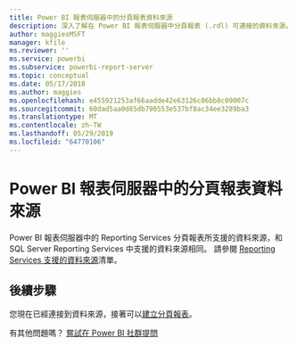 ```yaml
---
title: Power BI 報表伺服器中的分頁報表資料來源
description: 深入了解在 Power BI 報表伺服器中分頁報表 (.rdl) 可連接的資料來源。
author: maggiesMSFT
manager: kfile
ms.reviewer: ''
ms.service: powerbi
ms.subservice: powerbi-report-server
ms.topic: conceptual
ms.date: 05/17/2018
ms.author: maggies
ms.openlocfilehash: e455921253af66aadde42e63126c06bb8c09007c
ms.sourcegitcommit: 60dad5aa0d85db790553e537bf8ac34ee3289ba3
ms.translationtype: MT
ms.contentlocale: zh-TW
ms.lasthandoff: 05/29/2019
ms.locfileid: "64770106"
---
```

# <a name="paginated-report-data-sources--in-power-bi-report-server"></a>Power BI 報表伺服器中的分頁報表資料來源
Power BI 報表伺服器中的 Reporting Services 分頁報表所支援的資料來源，和 SQL Server Reporting Services 中支援的資料來源相同。 請參閱 [Reporting Services 支援的資料來源](https://docs.microsoft.com/sql/reporting-services/report-data/data-sources-supported-by-reporting-services-ssrs)清單。

## <a name="next-steps"></a>後續步驟
您現在已經連接到資料來源，接著可以[建立分頁報表](quickstart-create-paginated-report.md)。  


有其他問題嗎？ [嘗試在 Power BI 社群提問](https://community.powerbi.com/)

